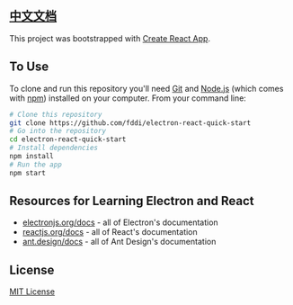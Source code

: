 ## [中文文档](README.md)

This project was bootstrapped with [Create React App](https://github.com/facebookincubator/create-react-app).

## To Use

To clone and run this repository you'll need [Git](https://git-scm.com) and [Node.js](https://nodejs.org/en/download/) (which comes with [npm](http://npmjs.com)) installed on your computer. From your command line:

```bash
# Clone this repository
git clone https://github.com/fddi/electron-react-quick-start
# Go into the repository
cd electron-react-quick-start
# Install dependencies
npm install
# Run the app
npm start
```

## Resources for Learning Electron and React

- [electronjs.org/docs](https://electronjs.org/docs) - all of Electron's documentation
- [reactjs.org/docs](https://reactjs.org/docs/getting-started.html) - all of React's documentation
- [ant.design/docs](https://ant.design/docs) - all of Ant Design's documentation
## License
[MIT License](LICENSE.md)